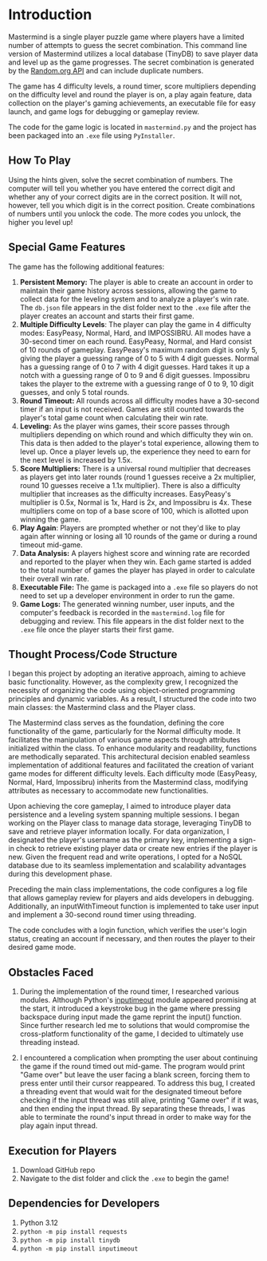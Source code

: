 # Introduction
Mastermind is a single player puzzle game where players have a limited number of attempts to guess the secret combination. This command line version of Mastermind utilizes a local database (TinyDB) to save player data and level up as the game progresses. The secret combination is generated by the [Random.org API](https://www.random.org/integers/) and can include duplicate numbers. 

The game has 4 difficulty levels, a round timer, score multipliers depending on the difficulty level and round the player is on, a play again feature, data collection on the player's gaming achievements, an executable file for easy launch, and game logs for debugging or gameplay review.

The code for the game logic is located in `mastermind.py` and the project has been packaged into an `.exe` file using `PyInstaller`.

## How To Play
Using the hints given, solve the secret combination of numbers. The computer will tell you whether you have entered the correct digit and whether any of your correct digits are in the correct position. It will not, however, tell you which digit is in the correct position. Create combinations of numbers until you unlock the code. The more codes you unlock, the higher you level up!

## Special Game Features
The game has the following additional features:

1. **Persistent Memory:** The player is able to create an account in order to maintain their game history across sessions, allowing the game to collect data for the leveling system and to analyze a player's win rate. The `db.json` file appears in the dist folder next to the `.exe` file after the player creates an account and starts their first game.
2. **Multiple Difficulty Levels**: The player can play the game in 4 difficulty modes: EasyPeasy, Normal, Hard, and IMPOSSIBRU. All modes have a 30-second timer on each round. EasyPeasy, Normal, and Hard consist of 10 rounds of gameplay. EasyPeasy's maximum random digit is only 5, giving the player a guessing range of 0 to 5 with 4 digit guesses. Normal has a guessing range of 0 to 7 with 4 digit guesses. Hard takes it up a notch with a guessing range of 0 to 9 and 6 digit guesses. Impossibru takes the player to the extreme with a guessing range of 0 to 9, 10 digit guesses, and only 5 total rounds.
3. **Round Timeout:** All rounds across all difficulty modes have a 30-second timer if an input is not received. Games are still counted towards the player's total game count when calculating their win rate.
4. **Leveling:** As the player wins games, their score passes through multipliers depending on which round and which difficulty they win on. This data is then added to the player's total experience, allowing them to level up. Once a player levels up, the experience they need to earn for the next level is increased by 1.5x.
5. **Score Multipliers:** There is a universal round multiplier that decreases as players get into later rounds (round 1 guesses receive a 2x multiplier, round 10 guesses receive a 1.1x multiplier). There is also a difficulty multiplier that increases as the difficulty increases. EasyPeasy's multiplier is 0.5x, Normal is 1x, Hard is 2x, and Impossibru is 4x. These multipliers come on top of a base score of 100, which is allotted upon winning the game.
6. **Play Again**: Players are prompted whether or not they'd like to play again after winning or losing all 10 rounds of the game or during a round timeout mid-game.
7. **Data Analysis:** A players highest score and winning rate are recorded and reported to the player when they win. Each game started is added to the total number of games the player has played in order to calculate their overall win rate.
8. **Executable File:** The game is packaged into a `.exe` file so players do not need to set up a developer environment in order to run the game.
9. **Game Logs:** The generated winning number, user inputs, and the computer's feedback is recorded in the `mastermind.log` file for debugging and review. This file appears in the dist folder next to the `.exe` file once the player starts their first game.

## Thought Process/Code Structure
I began this project by adopting an iterative approach, aiming to achieve basic functionality. However, as the complexity grew, I recognized the necessity of organizing the code using object-oriented programming principles and dynamic variables. As a result, I structured the code into two main classes: the Mastermind class and the Player class.

The Mastermind class serves as the foundation, defining the core functionality of the game, particularly for the Normal difficulty mode. It facilitates the manipulation of various game aspects through attributes initialized within the class. To enhance modularity and readability, functions are methodically separated. This architectural decision enabled seamless implementation of additional features and facilitated the creation of variant game modes for different difficulty levels. Each difficulty mode (EasyPeasy, Normal, Hard, Impossibru) inherits from the Mastermind class, modifying attributes as necessary to accommodate new functionalities.

Upon achieving the core gameplay, I aimed to introduce player data persistence and a leveling system spanning multiple sessions. I began working on the Player class to manage data storage, leveraging TinyDB to save and retrieve player information locally. For data organization, I designated the player's username as the primary key, implementing a sign-in check to retrieve existing player data or create new entries if the player is new. Given the frequent read and write operations, I opted for a NoSQL database due to its seamless implementation and scalability advantages during this development phase.

Preceding the main class implementations, the code configures a log file that allows gameplay review for players and aids developers in debugging. Additionally, an inputWithTimeout function is implemented to take user input and implement a 30-second round timer using threading.

The code concludes with a login function, which verifies the user's login status, creating an account if necessary, and then routes the player to their desired game mode.

## Obstacles Faced
1. During the implementation of the round timer, I researched various modules. Although Python's [inputimeout](https://pypi.org/project/inputimeout/) module appeared promising at the start, it introduced a keystroke bug in the game where pressing backspace during input made the game reprint the input() function. Since further research led me to solutions that would compromise the cross-platform functionality of the game, I decided to ultimately use threading instead.

2. I encountered a complication when prompting the user about continuing the game if the round timed out mid-game. The program would print "Game over" but leave the user facing a blank screen, forcing them to press enter until their cursor reappeared. To address this bug, I created a threading event that would wait for the designated timeout before checking if the input thread was still alive, printing "Game over" if it was, and then ending the input thread. By separating these threads, I was able to terminate the round's input thread in order to make way for the play again input thread. 

## Execution for Players
1. Download GitHub repo
2. Navigate to the dist folder and click the `.exe` to begin the game!

## Dependencies for Developers
1. Python 3.12
2. `python -m pip install requests`
3. `python -m pip install tinydb`
4. `python -m pip install inputimeout`
